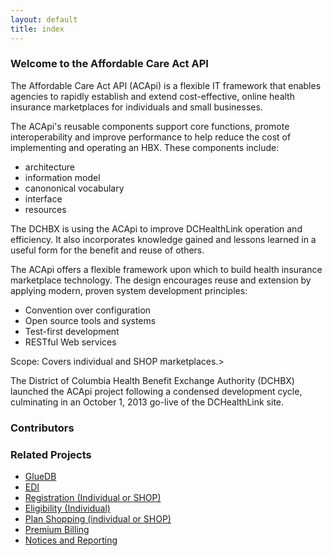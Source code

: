 ```yaml
---
layout: default
title: index
---
```


### Welcome to the Affordable Care Act API ###

The Affordable Care Act API (ACApi) is a flexible IT framework that enables agencies to rapidly establish and extend cost-effective, online health insurance marketplaces for individuals and small businesses.

The ACApi's reusable components support core functions, promote interoperability and improve performance to help reduce the cost of implementing and operating an HBX.  These components include:

* architecture
* information model
* canononical vocabulary
* interface
* resources

The DCHBX is using the ACApi to improve DCHealthLink operation and efficiency.  It also incorporates knowledge gained and lessons learned in a useful form for the benefit and reuse of others.

The ACApi offers a flexible framework upon which to build health insurance marketplace technology. The design encourages reuse and extension by applying modern, proven system development principles:

* Convention over configuration
* Open source tools and systems
* Test-first development
* RESTful Web services

Scope: Covers individual and SHOP marketplaces.>


The District of Columbia Health Benefit Exchange Authority (DCHBX) launched the ACApi project following a condensed development cycle, culminating in an October 1, 2013 go-live of the DCHealthLink site.  

### Contributors ###

### Related Projects ###

* [GlueDB](#)
* [EDI](#)
* [Registration (Individual or SHOP)](#)
* [Eligibility (Individual)](#)
* [Plan Shopping (individual or SHOP)](#)
* [Premium Billing](#)
* [Notices and Reporting](#)
